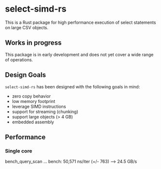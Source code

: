 # select-simd-rs

This is a Rust package for high performance execution of select statements on large CSV objects.

## Works in progress

This package is in early development and does not yet cover a wide range of operations.

## Design Goals

`select-simd-rs` has been designed with the following goals in mind:

- zero copy behavior
- low memory footprint
- leverage SIMD instructions
- support for streaming (chunking)
- support large objects (> 4 GB)
- embedded assembly

## Performance

### Single core

bench_query_scan ... bench:      50,571 ns/iter (+/- 763) --> 24.5 GB/s
